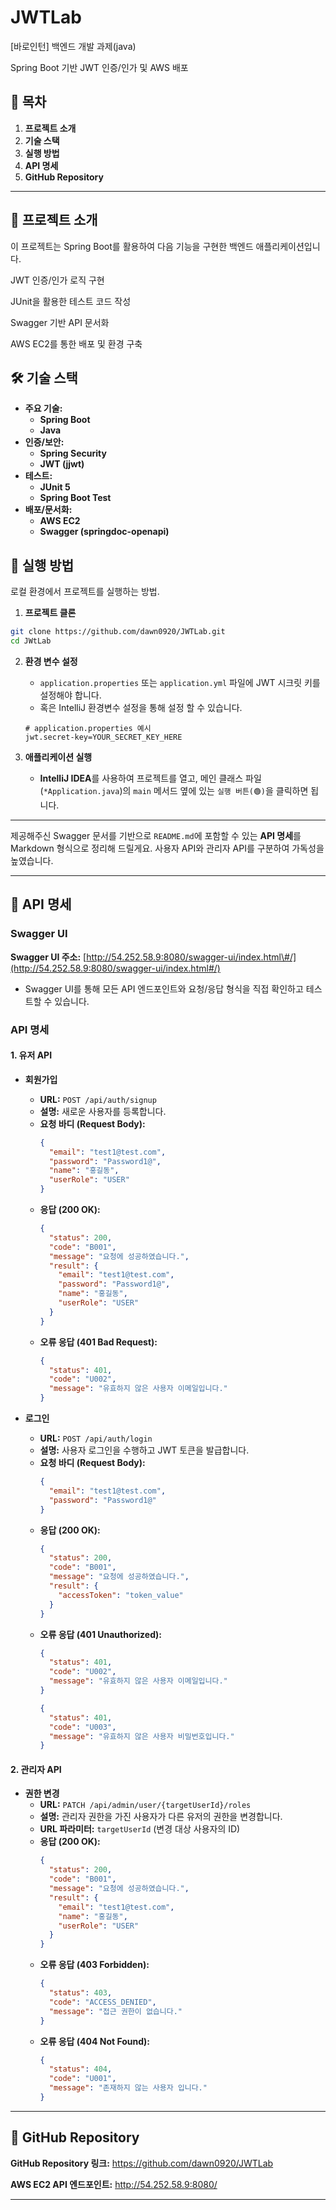 # JWTLab

[바로인턴] 백엔드 개발 과제(java)

Spring Boot 기반 JWT 인증/인가 및 AWS 배포

## 📝 목차

1.  **프로젝트 소개**
2.  **기술 스택**
3.  **실행 방법**
4.  **API 명세**
5.  **GitHub Repository**

-----

## 🚀 프로젝트 소개
이 프로젝트는 Spring Boot를 활용하여 다음 기능을 구현한 백엔드 애플리케이션입니다.

JWT 인증/인가 로직 구현

JUnit을 활용한 테스트 코드 작성

Swagger 기반 API 문서화

AWS EC2를 통한 배포 및 환경 구축

## 🛠️ 기술 스택

  * **주요 기술:**
    * **Spring Boot**
    * **Java**
* **인증/보안:**
    * **Spring Security**
    * **JWT (jjwt)**
* **테스트:**
    * **JUnit 5**
    * **Spring Boot Test**
* **배포/문서화:**
    * **AWS EC2**
    * **Swagger (springdoc-openapi)**



## 🏃 실행 방법

로컬 환경에서 프로젝트를 실행하는 방법.

1.  **프로젝트 클론**

   ```bash
   git clone https://github.com/dawn0920/JWTLab.git
   cd JWtLab 
   ```

2.  **환경 변수 설정**

      * `application.properties` 또는 `application.yml` 파일에 JWT 시크릿 키를 설정해야 합니다.
      * 혹은 IntelliJ 환경변수 설정을 통해 설정 할 수 있습니다.

    ```properties
    # application.properties 예시
    jwt.secret-key=YOUR_SECRET_KEY_HERE
    ```

3.  **애플리케이션 실행**

      * **IntelliJ IDEA**를 사용하여 프로젝트를 열고, 메인 클래스 파일(`*Application.java`)의 `main` 메서드 옆에 있는 `실행 버튼(🟢)`을 클릭하면 됩니다.


-----

제공해주신 Swagger 문서를 기반으로 `README.md`에 포함할 수 있는 **API 명세**를 Markdown 형식으로 정리해 드릴게요. 사용자 API와 관리자 API를 구분하여 가독성을 높였습니다.

-----

## 📃 API 명세

### Swagger UI

**Swagger UI 주소:** [http://54.252.58.9:8080/swagger-ui/index.html\#/](http://54.252.58.9:8080/swagger-ui/index.html#/)

  * Swagger UI를 통해 모든 API 엔드포인트와 요청/응답 형식을 직접 확인하고 테스트할 수 있습니다.

### API 명세

  #### **1. 유저 API**

  * **회원가입**

      * **URL:** `POST /api/auth/signup`
      * **설명:** 새로운 사용자를 등록합니다.
      * **요청 바디 (Request Body):**
        ```json
        {
          "email": "test1@test.com",
          "password": "Password1@",
          "name": "홍길동",
          "userRole": "USER"
        }
        ```
      * **응답 (200 OK):**
        ```json
        {
          "status": 200,
          "code": "B001",
          "message": "요청에 성공하였습니다.",
          "result": {
            "email": "test1@test.com",
            "password": "Password1@",
            "name": "홍길동",
            "userRole": "USER"
          }
        }
        ```
      * **오류 응답 (401 Bad Request):**
        ```json
        {
          "status": 401,
          "code": "U002",
          "message": "유효하지 않은 사용자 이메일입니다."
        }
        ```

  * **로그인**

      * **URL:** `POST /api/auth/login`
      * **설명:** 사용자 로그인을 수행하고 JWT 토큰을 발급합니다.
      * **요청 바디 (Request Body):**
        ```json
        {
          "email": "test1@test.com",
          "password": "Password1@"
        }
        ```
      * **응답 (200 OK):**
        ```json
        {
          "status": 200,
          "code": "B001",
          "message": "요청에 성공하였습니다.",
          "result": {
            "accessToken": "token_value"
          }
        }
        ```
      * **오류 응답 (401 Unauthorized):**
        ```json
        {
          "status": 401,
          "code": "U002",
          "message": "유효하지 않은 사용자 이메일입니다."
        }
        ```
        ```json
        {
          "status": 401,
          "code": "U003",
          "message": "유효하지 않은 사용자 비밀번호입니다."
        }
        ```

#### **2. 관리자 API**

  * **권한 변경**
      * **URL:** `PATCH /api/admin/user/{targetUserId}/roles`
      * **설명:** 관리자 권한을 가진 사용자가 다른 유저의 권한을 변경합니다.
      * **URL 파라미터:** `targetUserId` (변경 대상 사용자의 ID)
      * **응답 (200 OK):**
        ```json
        {
          "status": 200,
          "code": "B001",
          "message": "요청에 성공하였습니다.",
          "result": {
            "email": "test1@test.com",
            "name": "홍길동",
            "userRole": "USER"
          }
        }
        ```
      * **오류 응답 (403 Forbidden):**
        ```json
        {
          "status": 403,
          "code": "ACCESS_DENIED",
          "message": "접근 권한이 없습니다."
        }
        ```
      * **오류 응답 (404 Not Found):**
        ```json
        {
          "status": 404,
          "code": "U001",
          "message": "존재하지 않는 사용자 입니다."
        }
        ```

-----

## 🔗 GitHub Repository

**GitHub Repository 링크:** https://github.com/dawn0920/JWTLab

**AWS EC2 API 엔드포인트:** http://54.252.58.9:8080/

-----

